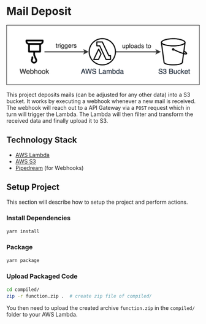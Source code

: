# Mail Deposit

![control flow chart](img/mail-deposit.png)

This project deposits mails (can be adjusted for any other data) into a S3 bucket.
It works by executing a webhook whenever a new mail is received.
The webhook will reach out to a API Gateway via a `POST` request which in turn will trigger the Lambda.
The Lambda will then filter and transform the received data and finally upload it to S3.

## Technology Stack

- [AWS Lambda](https://aws.amazon.com/de/lambda/)
- [AWS S3](https://aws.amazon.com/de/s3/)
- [Pipedream](https://pipedream.com) (for Webhooks)

## Setup Project

This section will describe how to setup the project and perform actions.

### Install Dependencies

```bash
yarn install
```

### Package

```bash
yarn package
```

### Upload Packaged Code

```bash
cd compiled/
zip -r function.zip .  # create zip file of compiled/
```

You then need to upload the created archive `function.zip` in the `compiled/` folder to your AWS Lambda.
